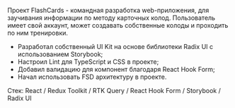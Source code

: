 Проект FlashCards - командная разработка web-приложения, для заучивания информации по методу карточных колод. Пользователь имеет свой аккаунт, может создавать собственные колоды и проходить по ним тренировки.

- Разработал собственный UI Kit на основе библиотеки Radix UI с использованием Storybook;
- Настроил Lint для TypeScript и CSS в проекте;
- Добавил валидацию для компонент благодаря React Hook Form;
- Начал использовать FSD архитектуру в проекте.

Стек: React / Redux Toolkit / RTK Query / React Hook Form / Storybook / Radix UI
